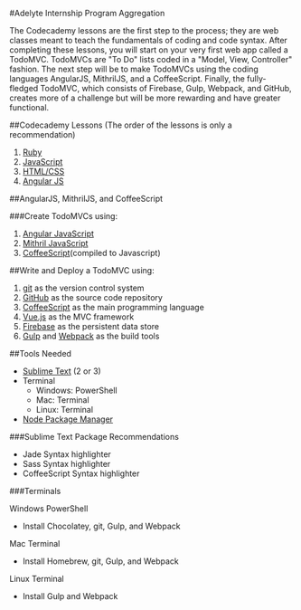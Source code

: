 #Adelyte Internship Program Aggregation

The Codecademy lessons are the first step to the process; they are web classes meant to teach the fundamentals of coding and code syntax. After completing these lessons, you will start on your very first web app called a TodoMVC. TodoMVCs are "To Do" lists coded in a "Model, View, Controller" fashion. The next step will be to make TodoMVCs using the coding languages AngularJS, MithrilJS, and a CoffeeScript. Finally, the fully-fledged TodoMVC, which consists of Firebase, Gulp, Webpack, and GitHub, creates more of a challenge but will be more rewarding and have greater functional.

##Codecademy Lessons
(The order of the lessons is only a recommendation)

1. [Ruby](http://www.codecademy.com/tracks/ruby)
2. [JavaScript](http://www.codecademy.com/tracks/javascript)
3. [HTML/CSS](http://www.codecademy.com/tracks/web)
4. [Angular JS](http://www.codecademy.com/learn/learn-angularjs)

##AngularJS, MithrilJS, and CoffeeScript

###Create TodoMVCs using:

1. [Angular JavaScript](https://angularjs.org/)
2. [Mithril JavaScript](https://lhorie.github.io/mithril/)
3. [CoffeeScript](http://coffeescript.org/)(compiled to Javascript)

##Write and Deploy a TodoMVC using:

1. [git](http://www.git-scm.com) as the version control system
2. [GitHub](http://www.github.com) as the source code repository
3. [CoffeeScript](http://coffeescript.org) as the main programming language
4. [Vue.js](http://www.vuejs.org) as the MVC framework
5. [Firebase](http://www.firebase.com) as the persistent data store
6. [Gulp](http://gulpjs.com) and [Webpack](http://www.webpack.github.io) as the build tools

##Tools Needed

- [Sublime Text](http://www.sublimetext.com) (2 or 3)
- Terminal
	- Windows: PowerShell
	- Mac: Terminal
	- Linux: Terminal
- [Node Package Manager](https://www.npmjs.com/)

###Sublime Text Package Recommendations

- Jade Syntax highlighter
- Sass Syntax highlighter
- CoffeeScript Syntax highlighter

###Terminals

Windows PowerShell
- Install Chocolatey, git, Gulp, and Webpack

Mac Terminal
- Install Homebrew, git, Gulp, and Webpack

Linux Terminal
- Install Gulp and Webpack